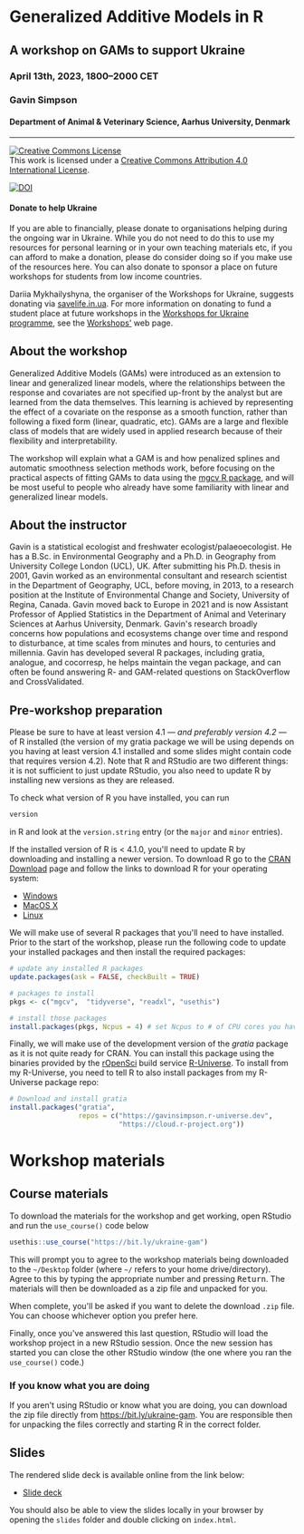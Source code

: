 # Generalized Additive Models in R

## A workshop on GAMs to support Ukraine

### April 13th, 2023, 1800&ndash;2000 CET

### Gavin Simpson

#### Department of Animal & Veterinary Science, Aarhus University, Denmark

---

<a rel="license" href="http://creativecommons.org/licenses/by/4.0/"><img alt="Creative Commons License" style="border-width:0" src="https://i.creativecommons.org/l/by/4.0/88x31.png" /></a><br />This work is licensed under a <a rel="license" href="http://creativecommons.org/licenses/by/4.0/">Creative Commons Attribution 4.0 International License</a>.

[![DOI](https://zenodo.org/badge/DOI/10.5281/zenodo.7825960.svg)](https://doi.org/10.5281/zenodo.7825960)

#### Donate to help Ukraine

If you are able to financially, please donate to organisations helping during the ongoing war in Ukraine. While you do not need to do this to use my resources for personal learning or in your own teaching materials etc, if you can afford to make a donation, please do consider doing so if you make use of the resources here. You can also donate to sponsor a place on future workshops for students from low income countries.

Dariia Mykhailyshyna, the organiser of the Workshops for Ukraine, suggests donating via [savelife.in.ua](https://savelife.in.ua/en/donate-en/). For more information on donating to fund a student place at future workshops in the [Workshops for Ukraine programme](https://sites.google.com/view/dariia-mykhailyshyna/main/r-workshops-for-ukraine), see the [Workshops'](https://sites.google.com/view/dariia-mykhailyshyna/main/r-workshops-for-ukraine) web page.

## About the workshop

Generalized Additive Models (GAMs) were introduced as an extension to linear and generalized linear models, where the relationships between the response and covariates are not specified up-front by the analyst but are learned from the data themselves. This learning is achieved by representing the effect of a covariate on the response as a smooth function, rather than following a fixed form (linear, quadratic, etc). GAMs are a large and flexible class of models that are widely used in applied research because of their flexibility and interpretability.

The workshop will explain what a GAM is and how penalized splines and automatic smoothness selection methods work, before focusing on the practical aspects of fitting GAMs to data using the [mgcv R package](https://cran.r-project.org/package=mgcv), and will be most useful to people who already have some familiarity with linear and generalized linear models.

## About the instructor

Gavin is a statistical ecologist and freshwater ecologist/palaeoecologist. He has a B.Sc. in Environmental Geography and a Ph.D. in Geography from University College London (UCL), UK. After submitting his Ph.D. thesis in 2001, Gavin worked as an environmental consultant and research scientist in the Department of Geography, UCL, before moving, in 2013, to a research position at the Institute of Environmental Change and Society, University of Regina, Canada. Gavin moved back to Europe in 2021 and is now Assistant Professor of Applied Statistics in the Department of Animal and Veterinary Sciences at Aarhus University, Denmark. Gavin's research broadly concerns how populations and ecosystems change over time and respond to disturbance, at time scales from minutes and hours, to centuries and millennia. Gavin has developed several R packages, including gratia, analogue, and cocorresp, he helps maintain the vegan package, and can often be found answering R- and GAM-related questions on StackOverflow and CrossValidated.

## Pre-workshop preparation

Please be sure to have at least version 4.1 &mdash; *and preferably version 4.2* &mdash; of R installed (the version of my gratia package we will be using depends on you having at least version 4.1 installed and some slides might contain code that requires version 4.2). Note that R and RStudio are two different things: it is not sufficient to just update RStudio, you also need to update R by installing new versions as they are released.

To check what version of R you have installed, you can run

```r
version
```

in R and look at the `version.string` entry (or the `major` and `minor` entries).

If the installed version of R is < 4.1.0, you'll need to update R by downloading and installing a newer version. To download R go to the [CRAN Download](https://cran.r-project.org/) page and follow the links to download R for your operating system:

* [Windows](https://cran.r-project.org/bin/windows/)
* [MacOS X](https://cran.r-project.org/bin/macosx/)
* [Linux](https://cran.r-project.org/bin/linux/)

We will make use of several R packages that you'll need to have installed. Prior to the start of the workshop, please run the following code to update your installed packages and then install the required packages:

```r
# update any installed R packages
update.packages(ask = FALSE, checkBuilt = TRUE)

# packages to install
pkgs <- c("mgcv",  "tidyverse", "readxl", "usethis")

# install those packages
install.packages(pkgs, Ncpus = 4) # set Ncpus to # of CPU cores you have
```

Finally, we will make use of the development version of the *gratia* package as it is not quite ready for CRAN. You can install this package using the binaries provided by the [rOpenSci](https://ropensci.org/) build service [R-Universe](https://r-universe.dev). To install from my R-Universe, you need to tell R to also install packages from my R-Universe package repo:

```r
# Download and install gratia
install.packages("gratia",
                 repos = c("https://gavinsimpson.r-universe.dev",
                           "https://cloud.r-project.org"))
```

# Workshop materials

## Course materials

To download the materials for the workshop and get working, open RStudio and run the `use_course()` code below

```r
usethis::use_course("https://bit.ly/ukraine-gam")
```

This will prompt you to agree to the workshop materials being downloaded to the `~/Desktop` folder (where `~/` refers to your home drive/directory). Agree to this by typing the appropriate number and pressing <kbd>Return</kbd>. The materials will then be downloaded as a zip file and unpacked for you.

When complete, you'll be asked if you want to delete the download `.zip` file. You can choose whichever option you prefer here.

Finally, once you've answered this last question, RStudio will load the workshop project in a new RStudio session. Once the new session has started you can close the other RStudio window (the one where you ran the `use_course()` code.)

### If you know what you are doing

If you aren't using RStudio or know what you are doing, you can download the zip file directly from <https://bit.ly/ukraine-gam>. You are responsible then for unpacking the files correctly and starting R in the correct folder.

## Slides

The rendered slide deck is available online from the link below:

* [Slide deck](https://gavinsimpson.github.io/ukraine-gam/slides/index.html)

You should also be able to view the slides locally in your browser by opening the `slides` folder and double clicking on `index.html`.
